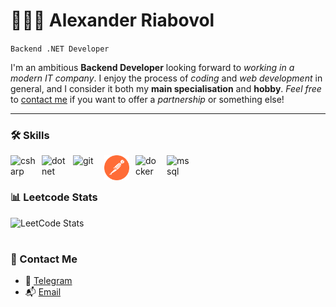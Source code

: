 # 🏋🏼‍♂️ Alexander Riabovol

`Backend .NET Developer`

I'm an ambitious **Backend Developer** looking forward to *working in a modern IT company*. I enjoy the process of *coding* and *web development* in general, and I consider it both my **main specialisation** and **hobby**. *Feel free* to [contact me](#-contact-me) if you want to offer a *partnership* or something else!

---

### 🛠️ Skills

<img align="left" style="padding-right:10px;" src="https://cdn.jsdelivr.net/gh/devicons/devicon/icons/csharp/csharp-plain.svg" alt="csharp" width="40" height="40"/>
<img align="left" style="padding-right:10px;" src="https://cdn.jsdelivr.net/gh/devicons/devicon/icons/dotnetcore/dotnetcore-original.svg"  alt="dotnet" width="40" height="40"/>
<img align="left" style="padding-right:10px;" src="https://cdn.jsdelivr.net/gh/devicons/devicon/icons/git/git-plain.svg" alt="git" width="40" height="40"/>
<img align="left" style="padding-right:10px;" src="https://github.com/Alexander-Riabovol/Alexander-Riabovol/blob/main/postman.png" alt="postman" width="40" height="40"/>
<img align="left" style="padding-right:10px;" src="https://cdn.jsdelivr.net/gh/devicons/devicon/icons/docker/docker-plain.svg" alt="docker" width="40" height="40"/>
<img align="left" style="padding-right:10px;" src="https://www.freeiconspng.com/uploads/sql-server-icon-png-8.png" alt="mssql" width="40" height="40"/>

<br />

#

### 📊 Leetcode Stats
![LeetCode Stats](https://leetcard.jacoblin.cool/Alexander-Riabovol?theme=dark&font=Fira%20Code)

#

### 📧 Contact Me
- 💬 [Telegram](https://t.me/alexander_riabovol)
- 📬 [Email](mailto:alexander_riabovol@proton.me)
